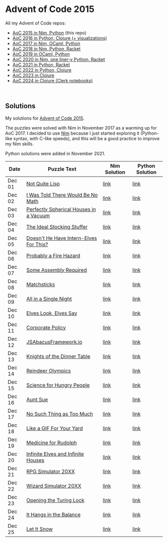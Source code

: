 # Advent of Code 2015

All my Advent of Code repos:

* [AoC 2015 in Nim, Python](https://github.com/narimiran/advent_of_code_2015) (this repo)
* [AoC 2016 in Python, Clojure (+ visualizations)](https://github.com/narimiran/advent_of_code_2016)
* [AoC 2017 in Nim, OCaml, Python](https://github.com/narimiran/AdventOfCode2017)
* [AoC 2018 in Nim, Python, Racket](https://github.com/narimiran/AdventOfCode2018)
* [AoC 2019 in OCaml, Python](https://github.com/narimiran/AdventOfCode2019)
* [AoC 2020 in Nim, one liner-y Python, Racket](https://github.com/narimiran/AdventOfCode2020)
* [AoC 2021 in Python, Racket](https://github.com/narimiran/AdventOfCode2021)
* [AoC 2022 in Python, Clojure](https://github.com/narimiran/AdventOfCode2022)
* [AoC 2023 in Clojure](https://github.com/narimiran/AdventOfCode2023)
* [AoC 2024 in Clojure (Clerk notebooks)](https://github.com/narimiran/aoc2024)

&nbsp;


## Solutions

My solutions for [Advent of Code 2015](http://adventofcode.com/2015).

The puzzles were solved with Nim in November 2017 as a warming up for AoC 2017.
I decided to use [Nim](https://nim-lang.org/) because I just started exploring it (Python-like syntax, with C-like speeds), and this will be a good practice to improve my Nim skills.


Python solutions were added in November 2021.


Date   | Puzzle Text                                                                  | Nim Solution         | Python Solution
---    | ---                                                                          | ---                  | ---
Dec 01 | [Not Quite Lisp](http://adventofcode.com/2015/day/1)                         | [link](nim/day01.nim)| [link](python/day01.py)
Dec 02 | [I Was Told There Would Be No Math](http://adventofcode.com/2015/day/2)      | [link](nim/day02.nim)| [link](python/day02.py)
Dec 03 | [Perfectly Spherical Houses in a Vacuum](http://adventofcode.com/2015/day/3) | [link](nim/day03.nim)| [link](python/day03.py)
Dec 04 | [The Ideal Stocking Stuffer](http://adventofcode.com/2015/day/4)             | [link](nim/day04.nim)| [link](python/day04.py)
Dec 05 | [Doesn't He Have Intern-Elves For This?](http://adventofcode.com/2015/day/5) | [link](nim/day05.nim)| [link](python/day05.py)
Dec 06 | [Probably a Fire Hazard](http://adventofcode.com/2015/day/6)                 | [link](nim/day06.nim)| [link](python/day06.py)
Dec 07 | [Some Assembly Required](http://adventofcode.com/2015/day/7)                 | [link](nim/day07.nim)| [link](python/day07.py)
Dec 08 | [Matchsticks](http://adventofcode.com/2015/day/8)                            | [link](nim/day08.nim)| [link](python/day08.py)
Dec 09 | [All in a Single Night](http://adventofcode.com/2015/day/9)                  | [link](nim/day09.nim)| [link](python/day09.py)
Dec 10 | [Elves Look, Elves Say](http://adventofcode.com/2015/day/10)                 | [link](nim/day10.nim)| [link](python/day10.py)
Dec 11 | [Corporate Policy](http://adventofcode.com/2015/day/11)                      | [link](nim/day11.nim)| [link](python/day11.py)
Dec 12 | [JSAbacusFramework.io](http://adventofcode.com/2015/day/12)                  | [link](nim/day12.nim)| [link](python/day12.py)
Dec 13 | [Knights of the Dinner Table](http://adventofcode.com/2015/day/13)           | [link](nim/day13.nim)| [link](python/day13.py)
Dec 14 | [Reindeer Olympics](http://adventofcode.com/2015/day/14)                     | [link](nim/day14.nim)| [link](python/day14.py)
Dec 15 | [Science for Hungry People](http://adventofcode.com/2015/day/15)             | [link](nim/day15.nim)| [link](python/day15.py)
Dec 16 | [Aunt Sue](http://adventofcode.com/2015/day/16)                              | [link](nim/day16.nim)| [link](python/day16.py)
Dec 17 | [No Such Thing as Too Much](http://adventofcode.com/2015/day/17)             | [link](nim/day17.nim)| [link](python/day17.py)
Dec 18 | [Like a GIF For Your Yard](http://adventofcode.com/2015/day/18)              | [link](nim/day18.nim)| [link](python/day18.py)
Dec 19 | [Medicine for Rudolph](http://adventofcode.com/2015/day/19)                  | [link](nim/day19.nim)| [link](python/day19.py)
Dec 20 | [Infinite Elves and Infinite Houses](http://adventofcode.com/2015/day/20)    | [link](nim/day20.nim)| [link](python/day20.py)
Dec 21 | [RPG Simulator 20XX](http://adventofcode.com/2015/day/21)                    | [link](nim/day21.nim)| [link](python/day21.py)
Dec 22 | [Wizard Simulator 20XX](http://adventofcode.com/2015/day/22)                 | [link](nim/day22.nim)| [link](python/day22.py)
Dec 23 | [Opening the Turing Lock](http://adventofcode.com/2015/day/23)               | [link](nim/day23.nim)| [link](python/day23.py)
Dec 24 | [It Hangs in the Balance](http://adventofcode.com/2015/day/24)               | [link](nim/day24.nim)| [link](python/day24.py)
Dec 25 | [Let It Snow](http://adventofcode.com/2015/day/25)                           | [link](nim/day25.nim)| [link](python/day25.py)
